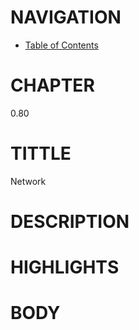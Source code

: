 # NAVIGATION
- [Table of Contents](../Table_of_Contents.md)

# CHAPTER
0.80

# TITTLE
Network

# DESCRIPTION
 

# HIGHLIGHTS


# BODY
